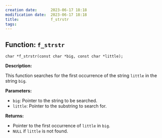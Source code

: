 ```yaml
---
creation date:		2023-06-17 18:18
modification date:	2023-06-17 18:18
title: 				f_strstr
tags:
---
```

## Function: `f_strstr`

`char *f_strstr(const char *big, const char *little);`

**Description:**

This function searches for the first occurrence of the string `little` in the string `big`.

**Parameters:**

- `big`: Pointer to the string to be searched.
- `little`: Pointer to the substring to search for.

**Returns:**

- Pointer to the first occurrence of `little` in `big`.
- `NULL` if `little` is not found.